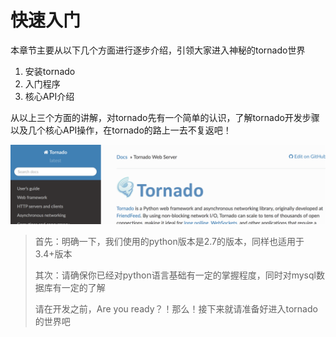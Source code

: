 # 快速入门

本章节主要从以下几个方面进行逐步介绍，引领大家进入神秘的tornado世界

1. 安装tornado
2. 入门程序
3. 核心API介绍

从以上三个方面的讲解，对tornado先有一个简单的认识，了解tornado开发步骤以及几个核心API操作，在tornado的路上一去不复返吧！

![](/assets/desc)

> 首先：明确一下，我们使用的python版本是2.7的版本，同样也适用于3.4+版本
>
> 其次：请确保你已经对python语言基础有一定的掌握程度，同时对mysql数据库有一定的了解
>
> 请在开发之前，Are you ready？！那么！接下来就请准备好进入tornado的世界吧



